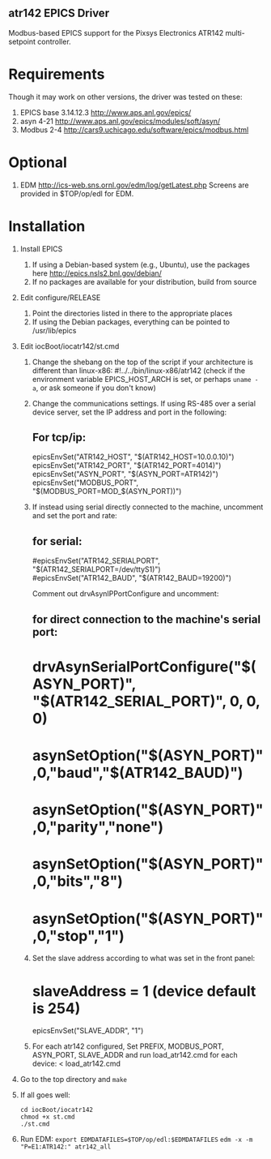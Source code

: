 atr142 EPICS Driver
-------------------

Modbus-based EPICS support for the Pixsys Electronics ATR142 multi-setpoint controller.

Requirements
============

Though it may work on other versions, the driver was tested on these:

1. EPICS base 3.14.12.3 http://www.aps.anl.gov/epics/
2. asyn 4-21 http://www.aps.anl.gov/epics/modules/soft/asyn/
3. Modbus 2-4 http://cars9.uchicago.edu/software/epics/modbus.html

Optional
========

1. EDM http://ics-web.sns.ornl.gov/edm/log/getLatest.php
   Screens are provided in $TOP/op/edl for EDM.

Installation
============

1. Install EPICS
    1. If using a Debian-based system (e.g., Ubuntu), use the packages here http://epics.nsls2.bnl.gov/debian/
    2. If no packages are available for your distribution, build from source
2. Edit configure/RELEASE
    1. Point the directories listed in there to the appropriate places
    2. If using the Debian packages, everything can be pointed to /usr/lib/epics
3. Edit iocBoot/iocatr142/st.cmd
    1. Change the shebang on the top of the script if your architecture is different than linux-x86:
        #!../../bin/linux-x86/atr142
        (check if the environment variable EPICS_HOST_ARCH is set, or perhaps `uname -a`, or ask someone if
         you don't know)
    2. Change the communications settings. If using RS-485 over a serial device server, set the IP address and port in the following:
        ## For tcp/ip:
        epicsEnvSet("ATR142_HOST", "$(ATR142_HOST=10.0.0.10)")
        epicsEnvSet("ATR142_PORT", "$(ATR142_PORT=4014)")
        epicsEnvSet("ASYN_PORT",   "$(ASYN_PORT=ATR142)")
        epicsEnvSet("MODBUS_PORT", "$(MODBUS_PORT=MOD_$(ASYN_PORT))")
    3. If instead using serial directly connected to the machine, uncomment and set the port and rate:
        ## for serial:
        #epicsEnvSet("ATR142_SERIALPORT", "$(ATR142_SERIALPORT=/dev/ttyS1)")
        #epicsEnvSet("ATR142_BAUD", "$(ATR142_BAUD=19200)")

        Comment out drvAsynIPPortConfigure
        and uncomment:
        ## for direct connection to the machine's serial port:
        # drvAsynSerialPortConfigure("$(ASYN_PORT)", "$(ATR142_SERIAL_PORT)", 0, 0, 0)
        # asynSetOption("$(ASYN_PORT)",0,"baud","$(ATR142_BAUD)")
        # asynSetOption("$(ASYN_PORT)",0,"parity","none")
        # asynSetOption("$(ASYN_PORT)",0,"bits","8")
        # asynSetOption("$(ASYN_PORT)",0,"stop","1")
           
    4. Set the slave address according to what was set in the front panel:
        # slaveAddress = 1 (device default is 254)
        epicsEnvSet("SLAVE_ADDR",  "1")

    5. For each atr142 configured, Set PREFIX, MODBUS_PORT, ASYN_PORT, SLAVE_ADDR and run load_atr142.cmd for each device:
        < load_atr142.cmd

4. Go to the top directory and `make`
5. If all goes well:

    `cd iocBoot/iocatr142`  
    `chmod +x st.cmd`  
    `./st.cmd`  
6. Run EDM:
    `export EDMDATAFILES=$TOP/op/edl:$EDMDATAFILES`
    `edm -x -m "P=E1:ATR142:" atr142_all`
